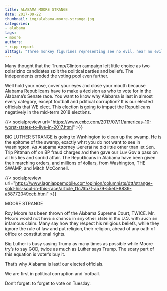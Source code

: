 ```yaml
---
title: ALABAMA MOORE STRANGE
date: 2017-09-22
thumbnail: img/alabama-moore-strange.jpg
categories:
- alabama
tags:
- moore
authors:
- ripp-report
alttags: "Three monkey figurines representing see no evil, hear no evil, and speak no evil, reflecting difficult political cho..."
---
```

Many thought that the Trump/Clinton campaign left little choice as two polarizing candidates split the political parties and beliefs. The Independents eroded the voting pool even further.

Well hold your nose, cover your eyes and close your mouth because Alabama Republicans have to make a decision as who to vote for in the Alabama’s Senate race. You want to know why Alabama is last in almost every category, except football and political corruption? It is our elected officials that WE elect. This election is going to impact the Republicans negatively in the mid-term 2018 elections.

{{< socialpreview url="https://www.cnbc.com/2017/07/11/americas-10-worst-states-to-live-in-2017.html" >}}

BIG LUTHER STRANGE is going to Washington to clean up the swamp. He is the epitome of the swamp, exactly what you do not want to see in Washington. As Alabama Attorney General he did little other than let Sen. Trip Pittman off on BP fraud charges and then gave our Luv Gov a pass on all his lies and sordid affair. The Republicans in Alabama have been given their marching orders, and millions of dollars, from Washington, THE SWAMP, and Mitch McConnell.

{{< socialpreview url="https://www.lagniappemobile.com/opinion/columnists/dtt/strange-sold-his-soul-in-this-race/article_f1c79b7f-a579-55e0-8839-a58772049ccb.html" >}}

MOORE STRANGE

Roy Moore has been thrown off the Alabama Supreme Court, TWICE. Mr. Moore would not have a chance in any other state in the U.S. with such an infamous claim. Many say how they respect his religious beliefs, while they ignore the rule of law and put religion, their religion, ahead of any oath of office or constitutional rights.

Big Luther is busy saying Trump as many times as possible while Moore try’s to say GOD, twice as much as Luther says Trump. The scary part of this equation is voter’s buy it.

That’s why Alabama is last! our elected officials.

We are first in political corruption and football.

Don’t forget: to forget to vote on Tuesday.
